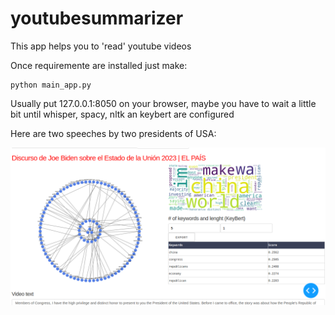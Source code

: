 # youtubesummarizer

This app helps you to 'read' youtube videos

Once requiremente are installed just make:
```
python main_app.py
```
Usually put 127.0.0.1:8050 on your browser, maybe you have to wait a little bit until whisper, spacy, nltk an keybert are configured

Here are two speeches by two presidents of USA:


![alt text](https://github.com/titopuertolara/youtubesummarizer/blob/main/images/biden.png?raw=true)
